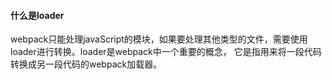 #### 什么是loader
webpack只能处理javaScript的模块，如果要处理其他类型的文件，需要使用loader进行转换。loader是webpack中一个重要的概念，
它是指用来将一段代码转换成另一段代码的webpack加载器。